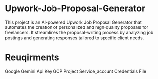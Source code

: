 # Upwork-Job-Proposal-Generator
This project is an AI-powered Upwork Job Proposal Generator that automates the creation of personalized and high-quality proposals for freelancers. It streamlines the proposal-writing process by analyzing job postings and generating responses tailored to specific client needs.
# Reuqirments
Google Gemini Api Key
GCP Project Service_account Credentials File



